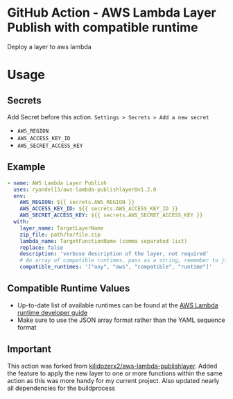 # GitHub Action - AWS Lambda Layer Publish with compatible runtime
Deploy a layer to aws lambda

# Usage

## Secrets

Add Secret before this action. `Settings > Secrets > Add a new secret`

- `AWS_REGION`
- `AWS_ACCESS_KEY_ID`
- `AWS_SECRET_ACCESS_KEY`

## Example
```yml
- name: AWS Lambda Layer Publish
  uses: ryandel13/aws-lambda-publishlayer@v1.2.0
  env:
    AWS_REGION: ${{ secrets.AWS_REGION }}
    AWS_ACCESS_KEY_ID: ${{ secrets.AWS_ACCESS_KEY_ID }}
    AWS_SECRET_ACCESS_KEY: ${{ secrets.AWS_SECRET_ACCESS_KEY }}
  with:
    layer_name: TargetLayerName
    zip_file: path/to/file.zip
    lambda_name: TargetFunctionName (comma separated list)
    replace: false
    description: 'verbose description of the layer, not required'
    # An array of compatible runtimes, pass as a string, remember to json-stringify the array before including it here, not required
    compatible_runtimes: '["any", "aws", "compatible", "runtime"]' 
```
## Compatible Runtime Values
* Up-to-date list of available runtimes can be found at the [AWS Lambda runtime developer guide](https://docs.aws.amazon.com/lambda/latest/dg/lambda-runtimes.html)
* Make sure to use the JSON array format rather than the YAML sequence format

## Important
This action was forked from [killdozerx2/aws-lambda-publishlayer](https://github.com/killdozerx2/aws-lambda-publishlayer). Added the feature to apply the new layer to one or more functions within the same action as this was more handy for my current project.
Also updated nearly all dependencies for the buildprocess

